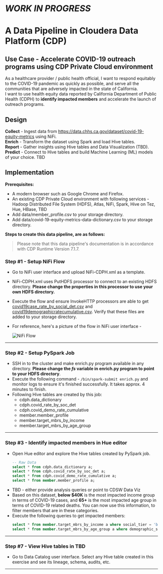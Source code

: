 # _WORK IN PROGRESS_
# A Data Pipeline in Cloudera Data Platform (CDP)
## Use Case - Accelerate COVID-19 outreach programs using CDP Private Cloud environment
As a healthcare provider / public health official, I want to respond equitably to the COVID-19 pandemic as quickly as possible, and serve all the communities that are adversely impacted in the state of California.  
I want to use health equity data reported by California Department of Public Health (CDPH) to **identify impacted members** and accelerate the launch of outreach programs.
## Design
**Collect** - Ingest data from https://data.chhs.ca.gov/dataset/covid-19-equity-metrics using NiFi.  
**Enrich** - Transform the dataset using Spark and load Hive tables.  
**Report** - Gather insights using Hive tables and Data Visualization (TBD).  
**Predict** - Connect to Hive tables and build Machine Learning (ML) models of your choice. TBD

## Implementation
**Prerequisites:**  
- A modern browser such as Google Chrome and Firefox.
- An existing CDP Private Cloud environment with following services - Hadoop Distributed File System (HDFS), Atlas, NiFi, Spark, Hive on Tez, Hue, HBase, TBD 
- Add data/member_profile.csv to your storage directory.
- Add data/covid-19-equity-metrics-data-dictionary.csv to your storage directory. 

**Steps to create this data pipeline, are as follows:**  
> Please note that this data pipeline's documentation is in accordance with CDP Runtime Version 7.1.7. 
### Step #1 - Setup NiFi Flow
- Go to NiFi user interface and upload NiFi-CDPH.xml as a template.
- NiFi-CDPH.xml uses PutHDFS processor to connect to an existing HDFS directory. **Please change the properties in this processor to use your own HDFS directory.**
- Execute the flow and ensure InvokeHTTP processors are able to get [covid19case_rate_by_social_det.csv](https://data.chhs.ca.gov/dataset/f88f9d7f-635d-4334-9dac-4ce773afe4e5/resource/11fa525e-1c7b-4cf5-99e1-d4141ea590e4/download/covid19case_rate_by_social_det.csv) and [covid19demographicratecumulative.csv](https://data.chhs.ca.gov/dataset/f88f9d7f-635d-4334-9dac-4ce773afe4e5/resource/b500dae2-9e58-428e-b125-82c7e9b07abb/download/covid19demographicratecumulative.csv). Verify that these files are added to your storage directory.
- For reference, here's a picture of the flow in NiFi user interface -

  ![NiFi Flow](https://user-images.githubusercontent.com/2523891/168928614-87e9ba25-47a7-4aa6-861f-8f45ff698f6a.png)
---
### Step #2 - Setup PySpark Job
- SSH in to the cluster and make enrich.py program available in any directory. **Please change the _fs_ variable in enrich.py program to point to your HDFS directory**.
- Execute the following command - ```/bin/spark-submit enrich.py``` and monitor logs to ensure it's finished successfully. It takes approx. 4 minutes to finish.
- Following Hive tables are created by this job:
  - cdph.data_dictionary
  - cdph.covid_rate_by_soc_det
  - cdph.covid_demo_rate_cumulative
  - member.member_profile
  - member.target_mbrs_by_income
  - member.target_mbrs_by_age_group
---
### Step #3 - Identify impacted members in Hue editor
- Open Hue editor and explore the Hive tables created by PySpark job.
  ```sql
  -- Raw Data
  select * from cdph.data_dictionary a;
  select * from cdph.covid_rate_by_soc_det a;
  select * from cdph.covid_demo_rate_cumulative a;
  select * from member.member_profile a;
  ```
- TBD - either provide analysis queries or point to CDSW Data Viz
- Based on this dataset, **below $40K** is the most impacted income group in terms of COVID-19 cases, and **65+** is the most impacted age group in terms of COVID-19 related deaths. You can now use this information, to filter members that are in these categories.
- Execute the following queries to get impacted members:
  ```sql
  select * from member.target_mbrs_by_income a where social_tier = 'below $40K';
  select * from member.target_mbrs_by_age_group a where demographic_set_category = '65+';
  ```
---
### Step #7 - View Hive tables in TBD
- Go to Data Catalog user interface. Select any Hive table created in this exercise and see its lineage, schema, audits, etc.
---
